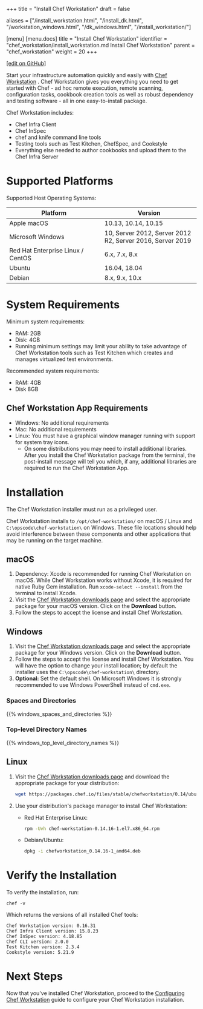 +++
title = "Install Chef Workstation"
draft = false

aliases = ["/install_workstation.html", "/install_dk.html", "/workstation_windows.html", "/dk_windows.html", "/install_workstation/"]

[menu]
  [menu.docs]
    title = "Install Chef Workstation"
    identifier = "chef_workstation/install_workstation.md Install Chef Workstation"
    parent = "chef_workstation"
    weight = 20
+++    

[\[edit on GitHub\]](https://github.com/chef/chef-web-docs/blob/master/content/install_workstation.md)

Start your infrastructure automation quickly and easily with [Chef
Workstation](https://www.chef.sh/) . Chef Workstation gives you
everything you need to get started with Chef - ad hoc remote execution,
remote scanning, configuration tasks, cookbook creation tools as well as
robust dependency and testing software - all in one easy-to-install
package.

Chef Workstation includes:

-   Chef Infra Client
-   Chef InSpec
-   chef and knife command line tools
-   Testing tools such as Test Kitchen, ChefSpec, and Cookstyle
-   Everything else needed to author cookbooks and upload them to the
    Chef Infra Server

Supported Platforms
===================

Supported Host Operating Systems:

<table>
<colgroup>
<col style="width: 50%" />
<col style="width: 50%" />
</colgroup>
<thead>
<tr class="header">
<th>Platform</th>
<th>Version</th>
</tr>
</thead>
<tbody>
<tr class="odd">
<td>Apple macOS</td>
<td>10.13, 10.14, 10.15</td>
</tr>
<tr class="even">
<td>Microsoft Windows</td>
<td>10, Server 2012, Server 2012 R2, Server 2016, Server 2019</td>
</tr>
<tr class="odd">
<td>Red Hat Enterprise Linux / CentOS</td>
<td>6.x, 7.x, 8.x</td>
</tr>
<tr class="even">
<td>Ubuntu</td>
<td>16.04, 18.04</td>
</tr>
<tr class="odd">
<td>Debian</td>
<td>8.x, 9.x, 10.x</td>
</tr>
</tbody>
</table>

System Requirements
===================

Minimum system requirements:

-   RAM: 2GB
-   Disk: 4GB
-   Running minimum settings may limit your ability to take advantage of
    Chef Workstation tools such as Test Kitchen which creates and
    manages virtualized test environments.

Recommended system requirements:

-   RAM: 4GB
-   Disk 8GB

Chef Workstation App Requirements
---------------------------------

-   Windows: No additional requirements
-   Mac: No additional requirements
-   Linux: You must have a graphical window manager running with support
    for system tray icons.
    -   On some distributions you may need to install additional
        libraries. After you install the Chef Workstation package from
        the terminal, the post-install message will tell you which, if
        any, additional libraries are required to run the Chef
        Workstation App.

Installation
============

The Chef Workstation installer must run as a privileged user.

Chef Workstation installs to `/opt/chef-workstation/` on macOS / Linux
and `C:\opscode\chef-workstation\` on Windows. These file locations
should help avoid interference between these components and other
applications that may be running on the target machine.

macOS
-----

1.  Dependency: Xcode is recommended for running Chef Workstation on
    macOS. While Chef Workstation works without Xcode, it is required
    for native Ruby Gem installation. Run `xcode-select --install` from
    the terminal to install Xcode.
2.  Visit the [Chef Workstation downloads
    page](https://downloads.chef.io/chef-workstation#mac_os_x) and
    select the appropriate package for your macOS version. Click on the
    **Download** button.
3.  Follow the steps to accept the license and install Chef Workstation.

Windows
-------

1.  Visit the [Chef Workstation downloads
    page](https://downloads.chef.io/chef-workstation#windows) and select
    the appropriate package for your Windows version. Click on the
    **Download** button.
2.  Follow the steps to accept the license and install Chef Workstation.
    You will have the option to change your install location; by default
    the installer uses the `C:\opscode\chef-workstation\` directory.
3.  **Optional:** Set the default shell. On Microsoft Windows it is
    strongly recommended to use Windows PowerShell instead of `cmd.exe`.

### Spaces and Directories

{{% windows_spaces_and_directories %}}

### Top-level Directory Names

{{% windows_top_level_directory_names %}}

Linux
-----

1.  Visit the [Chef Workstation downloads
    page](https://downloads.chef.io/chef-workstation) and download the
    appropriate package for your distribution:

    ``` bash
    wget https://packages.chef.io/files/stable/chefworkstation/0.14/ubuntu/18.04/chefworkstation_0.14.16-1_amd64.deb
    ```

2.  Use your distribution's package manager to install Chef Workstation:

    -   Red Hat Enterprise Linux:

        ``` bash
        rpm -Uvh chef-workstation-0.14.16-1.el7.x86_64.rpm
        ```

    -   Debian/Ubuntu:

        ``` bash
        dpkg -i chefworkstation_0.14.16-1_amd64.deb
        ```

Verify the Installation
=======================

To verify the installation, run:

``` shell
chef -v
```

Which returns the versions of all installed Chef tools:

``` shell
Chef Workstation version: 0.16.31
Chef Infra Client version: 15.8.23
Chef InSpec version: 4.18.85
Chef CLI version: 2.0.0
Test Kitchen version: 2.3.4
Cookstyle version: 5.21.9
```

Next Steps
==========

Now that you've installed Chef Workstation, proceed to the [Configuring
Chef Workstation](/workstation_setup/) guide to configure your Chef
Workstation installation.
